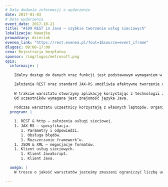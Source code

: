 ```yaml
---
# Data dodania informacji o wydarzeniu
date: 2017-01-03
# Data wydarzenia
event_date: 2017-10-21
title: "#109 REST in Java – szybkie tworzenie usług sieciowych"
lokalizacja: Nawojka
prowadzacy: dzierzak
evenea_link: "https://rest.evenea.pl/?out=1&source=event_iframe"
dlugosc: 09:00-17:00
cena: Rejestracja bezpłatna
sponsor: /img/logos/metrosoft.png
opis:
  informacje: |
    
    Zdalny dostęp do danych oraz funkcji jest podstawowym wymaganiem w większości nowoczesnych systemów. Skupieni na realizacji logiki biznesowej potrzebujemy platformy realizującej techniczne aspekty usług sieciowych. 

    Założenia REST oraz standard JAX-RS umożliwia efektywne tworzenie usług w języku Java. Prostota konfiguracji oraz możliwość integracji z pozostałymi technologiami Java Enterprise Edition czynią ją popularnym wyborem.
    
    W trakcie warsztatu stworzymy aplikację korzystając z technologii JAX-RS dzięki czemu nauczymy się efektywnie realizować standardowe wymagania.
    Od uczestników wymagana jest znajomość języka Java.
    
    Podczas warsztatu uczestnicy korzystają z własnych laptopów. Organizator zapewnia kawę herbatę oraz pizzę w porze lunchowej.
  program: |

    1. REST & http – założenia usługi sieciowej.
    1. JAX-RS – specyfikacja. 
       1. Parametry i odpowiedzi.
       1. Obsługa błędów.
       1. Rozszerzanie framework’u.
    1. JSON & XML – negocjacje formatów.
    1. Klient usług sieciowych.
       1. Klient JavaScript.
       1. Klient Java.

  uwaga: |
    W trosce o jakość warsztatów jesteśmy zmuszeni ograniczyć liczbę uczestników. **Kwalifikacja odbywa się na podstawie odpowiedzi udzielonych w formularzu zgłoszeniowym oraz - w dalszym kroku - kolejności zgłoszeń.** Potwierdzenie udziału w warsztatach wraz z instrukcją przygotowania środowiska otrzymasz najpóźniej na 7 dni przed planowaną datą wydarzenia.

---
```

